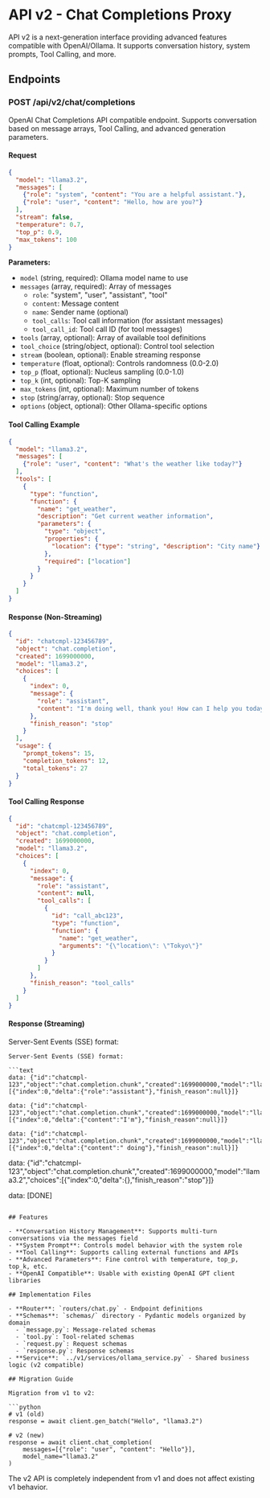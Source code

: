 # API v2 - Chat Completions Proxy

API v2 is a next-generation interface providing advanced features compatible with OpenAI/Ollama. It supports conversation history, system prompts, Tool Calling, and more.

## Endpoints

### POST /api/v2/chat/completions

OpenAI Chat Completions API compatible endpoint. Supports conversation based on message arrays, Tool Calling, and advanced generation parameters.

#### Request

```json
{
  "model": "llama3.2",
  "messages": [
    {"role": "system", "content": "You are a helpful assistant."},
    {"role": "user", "content": "Hello, how are you?"}
  ],
  "stream": false,
  "temperature": 0.7,
  "top_p": 0.9,
  "max_tokens": 100
}
```

**Parameters:**
- `model` (string, required): Ollama model name to use
- `messages` (array, required): Array of messages
  - `role`: "system", "user", "assistant", "tool"
  - `content`: Message content
  - `name`: Sender name (optional)
  - `tool_calls`: Tool call information (for assistant messages)
  - `tool_call_id`: Tool call ID (for tool messages)
- `tools` (array, optional): Array of available tool definitions
- `tool_choice` (string/object, optional): Control tool selection
- `stream` (boolean, optional): Enable streaming response
- `temperature` (float, optional): Controls randomness (0.0-2.0)
- `top_p` (float, optional): Nucleus sampling (0.0-1.0)
- `top_k` (int, optional): Top-K sampling
- `max_tokens` (int, optional): Maximum number of tokens
- `stop` (string/array, optional): Stop sequence
- `options` (object, optional): Other Ollama-specific options

#### Tool Calling Example

```json
{
  "model": "llama3.2",
  "messages": [
    {"role": "user", "content": "What's the weather like today?"}
  ],
  "tools": [
    {
      "type": "function",
      "function": {
        "name": "get_weather",
        "description": "Get current weather information",
        "parameters": {
          "type": "object",
          "properties": {
            "location": {"type": "string", "description": "City name"}
          },
          "required": ["location"]
        }
      }
    }
  ]
}
```

#### Response (Non-Streaming)

```json
{
  "id": "chatcmpl-123456789",
  "object": "chat.completion",
  "created": 1699000000,
  "model": "llama3.2",
  "choices": [
    {
      "index": 0,
      "message": {
        "role": "assistant",
        "content": "I'm doing well, thank you! How can I help you today?"
      },
      "finish_reason": "stop"
    }
  ],
  "usage": {
    "prompt_tokens": 15,
    "completion_tokens": 12,
    "total_tokens": 27
  }
}
```

#### Tool Calling Response

```json
{
  "id": "chatcmpl-123456789",
  "object": "chat.completion",
  "created": 1699000000,
  "model": "llama3.2",
  "choices": [
    {
      "index": 0,
      "message": {
        "role": "assistant",
        "content": null,
        "tool_calls": [
          {
            "id": "call_abc123",
            "type": "function",
            "function": {
              "name": "get_weather",
              "arguments": "{\"location\": \"Tokyo\"}"
            }
          }
        ]
      },
      "finish_reason": "tool_calls"
    }
  ]
}
```

#### Response (Streaming)

Server-Sent Events (SSE) format:

```
Server-Sent Events (SSE) format:

```text
data: {"id":"chatcmpl-123","object":"chat.completion.chunk","created":1699000000,"model":"llama3.2","choices":[{"index":0,"delta":{"role":"assistant"},"finish_reason":null}]}

data: {"id":"chatcmpl-123","object":"chat.completion.chunk","created":1699000000,"model":"llama3.2","choices":[{"index":0,"delta":{"content":"I'm"},"finish_reason":null}]}

data: {"id":"chatcmpl-123","object":"chat.completion.chunk","created":1699000000,"model":"llama3.2","choices":[{"index":0,"delta":{"content":" doing"},"finish_reason":null}]}
```

data: {"id":"chatcmpl-123","object":"chat.completion.chunk","created":1699000000,"model":"llama3.2","choices":[{"index":0,"delta":{},"finish_reason":"stop"}]}

data: [DONE]
```

## Features

- **Conversation History Management**: Supports multi-turn conversations via the messages field
- **System Prompt**: Controls model behavior with the system role
- **Tool Calling**: Supports calling external functions and APIs
- **Advanced Parameters**: Fine control with temperature, top_p, top_k, etc.
- **OpenAI Compatible**: Usable with existing OpenAI GPT client libraries

## Implementation Files

- **Router**: `routers/chat.py` - Endpoint definitions
- **Schemas**: `schemas/` directory - Pydantic models organized by domain
  - `message.py`: Message-related schemas
  - `tool.py`: Tool-related schemas
  - `request.py`: Request schemas
  - `response.py`: Response schemas
- **Service**: `../v1/services/ollama_service.py` - Shared business logic (v2 compatible)

## Migration Guide

Migration from v1 to v2:

```python
# v1 (old)
response = await client.gen_batch("Hello", "llama3.2")

# v2 (new)
response = await client.chat_completion(
    messages=[{"role": "user", "content": "Hello"}],
    model_name="llama3.2"
)
```

The v2 API is completely independent from v1 and does not affect existing v1 behavior.